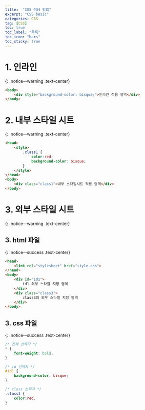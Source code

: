 ```yaml
---
title:  "CSS 적용 방법"
excerpt: "CSS basic"
categories: CSS
tag: [CSS]
toc: true
toc_label: "목록"
toc_icon: "bars"
toc_sticky: true
---
```


# 1. 인라인
{: .notice--warning .text-center}

```html
<body>
    <div style="background-color: bisque;">인라인 적용 영역</div>
</body>
```

# 2. 내부 스타일 시트
{: .notice--warning .text-center}

```html
<head>
    <style>
        .class1 {
            color:red;
            background-color: bisque;
        }
    </style>
</head>
<body>
    <div class="class1">내부 스타일시트 적용 영역</div>
</body>
```

# 3. 외부 스타일 시트
{: .notice--warning .text-center}

## 3. html 파일
{: .notice--success .text-center}

```html
<head>
    <link rel="stylesheet" href="style.css">
</head>
<body>
    <div id="id1">
        id1 외부 스타일 지정 영역
    </div>
    <div class="class3">
        class3의 외부 스타일 지정 영역
    </div>
</body>
```

## 3. css 파일
{: .notice--success .text-center}

```css
/* 전체 선택자 */
* {
    font-weight: bold;
}

/* id 선택자 */
#id1 {
    background-color: bisque;
}

/* class 선택자 */
.class3 {
    color:red;
}
```